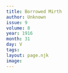 ```yaml
---
title: Borrowed Mirth
author: Unknown
issue: 9
volume: 8
year: 1916
month: 31
day: V
tags:
layout: page.njk
image:
---
```




